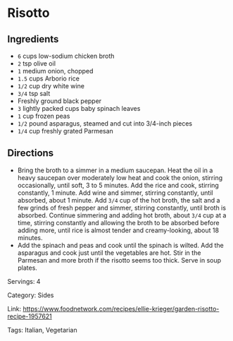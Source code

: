 # Risotto

## Ingredients

- `6` cups low-sodium chicken broth
- `2` tsp olive oil
- `1` medium onion, chopped
- `1.5` cups Arborio rice
- `1/2` cup dry white wine
- `3/4` tsp salt
- Freshly ground black pepper
- `3` lightly packed cups baby spinach leaves
- `1` cup frozen peas
- `1/2` pound asparagus, steamed and cut into 3/4-inch pieces
- `1/4` cup freshly grated Parmesan

## Directions

- Bring the broth to a simmer in a medium saucepan. Heat the oil in a heavy saucepan over moderately low heat and cook the onion, stirring occasionally, until soft, 3 to 5 minutes. Add the rice and cook, stirring constantly, 1 minute. Add wine and simmer, stirring constantly, until absorbed, about 1 minute. Add `3/4` cup of the hot broth, the salt and a few grinds of fresh pepper and simmer, stirring constantly, until broth is absorbed. Continue simmering and adding hot broth, about `3/4` cup at a time, stirring constantly and allowing the broth to be absorbed before adding more, until rice is almost tender and creamy-looking, about 18 minutes.
- Add the spinach and peas and cook until the spinach is wilted. Add the asparagus and cook just until the vegetables are hot. Stir in the Parmesan and more broth if the risotto seems too thick. Serve in soup plates.

Servings: 4

Category: Sides

Link: https://www.foodnetwork.com/recipes/ellie-krieger/garden-risotto-recipe-1957621

Tags: Italian, Vegetarian


